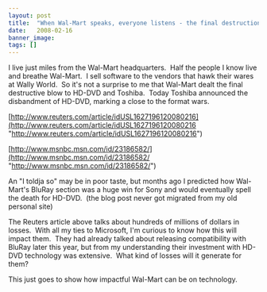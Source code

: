 ```yaml
---
layout: post
title:  "When Wal-Mart speaks, everyone listens - the final destruction of HD-DVD"
date:   2008-02-16
banner_image: 
tags: []
---
```


I live just miles from the Wal-Mart headquarters.  Half the people I know live and breathe Wal-Mart.  I sell software to the vendors that hawk their wares at Wally World.  So it's not a surprise to me that Wal-Mart dealt the final destructive blow to HD-DVD and Toshiba.  Today Toshiba announced the disbandment of HD-DVD, marking a close to the format wars.

[http://www.reuters.com/article/idUSL1627196120080216](http://www.reuters.com/article/idUSL1627196120080216 "http://www.reuters.com/article/idUSL1627196120080216")

[http://www.msnbc.msn.com/id/23186582/](http://www.msnbc.msn.com/id/23186582/ "http://www.msnbc.msn.com/id/23186582/")

An "I toldja so" may be in poor taste, but months ago I predicted how Wal-Mart's BluRay section was a huge win for Sony and would eventually spell the death for HD-DVD.  (the blog post never got migrated from my old personal site)

The Reuters article above talks about hundreds of millions of dollars in losses.  With all my ties to Microsoft, I'm curious to know how this will impact them.  They had already talked about releasing compatibility with BluRay later this year, but from my understanding their investment with HD-DVD technology was extensive.  What kind of losses will it generate for them?

This just goes to show how impactful Wal-Mart can be on technology.